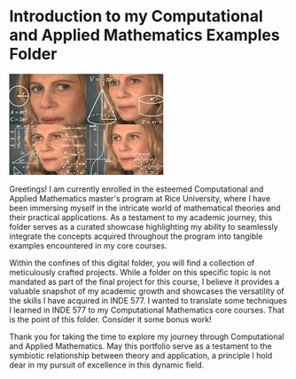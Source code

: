 # Introduction to my Computational and Applied Mathematics Examples Folder

![image](CompMath.jpg)

Greetings! I am currently enrolled in the esteemed Computational and Applied Mathematics master's program at Rice University, where I have been immersing myself in the intricate world of mathematical theories and their practical applications. As a testament to my academic journey, this folder serves as a curated showcase highlighting my ability to seamlessly integrate the concepts acquired throughout the program into tangible examples encountered in my core courses.

Within the confines of this digital folder, you will find a collection of meticulously crafted projects. While a folder on this specific topic is not mandated as part of the final project for this course, I believe it provides a valuable snapshot of my academic growth and showcases the versatility of the skills I have acquired in INDE 577. I wanted to translate some techniques I learned in INDE 577 to my Computational Mathematics core courses. That is the point of this folder. Consider it some bonus work!

Thank you for taking the time to explore my journey through Computational and Applied Mathematics. May this portfolio serve as a testament to the symbiotic relationship between theory and application, a principle I hold dear in my pursuit of excellence in this dynamic field.